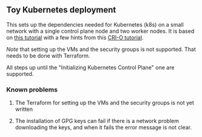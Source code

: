 ## Toy Kubernetes deployment

This sets up the dependencies needed for Kubernetes (k8s) on a small network with
a single control plane node and two worker nodes. It is based on [this tutorial](https://adamtheautomator.com/cri-o/)
with a few hints from this [CRI-O tutorial](https://www.itzgeek.com/how-tos/linux/ubuntu-how-tos/install-cri-o-on-ubuntu-22-04.html).

*Note* that setting up the VMs and the security groups is not supported. That needs to be done with Terraform.

All steps up until the "Initializing Kubernetes Control Plane" one are supported.

### Known problems

1. The Terraform for setting up the VMs and the security groups is not yet written

2. The installation of GPG keys can fail if there is a network problem downloading the keys, and when it fails the error message is not clear.